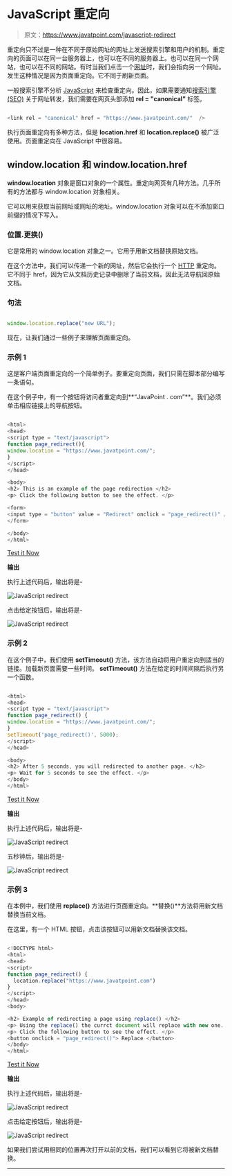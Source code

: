 # JavaScript 重定向

> 原文：<https://www.javatpoint.com/javascript-redirect>

重定向只不过是一种在不同于原始网址的网址上发送搜索引擎和用户的机制。重定向的页面可以在同一台服务器上，也可以在不同的服务器上。也可以在同一个网站，也可以在不同的网站。有时当我们点击一个[网址](https://www.javatpoint.com/url-full-form)时，我们会指向另一个网址。发生这种情况是因为页面重定向。它不同于刷新页面。

一般搜索引擎不分析 [JavaScript](https://www.javatpoint.com/javascript-tutorial) 来检查重定向。因此，如果需要通知[搜索引擎(SEO)](https://www.javatpoint.com/seo-tutorial) 关于网址转发，我们需要在网页头部添加 **rel = "canonical"** 标签。

```js

<link rel = "canonical" href = "https://www.javatpoint.com/"  />  

```

执行页面重定向有多种方法，但是 **location.href** 和 **location.replace()** 被广泛使用。页面重定向在 JavaScript 中很容易。

## window.location 和 window.location.href

**window.location** 对象是窗口对象的一个属性。重定向网页有几种方法。几乎所有的方法都与 window.location 对象相关。

它可以用来获取当前网址或网址的地址。window.location 对象可以在不添加窗口前缀的情况下写入。

### 位置.更换()

它是常用的 window.location 对象之一。它用于用新文档替换原始文档。

在这个方法中，我们可以传递一个新的网址，然后它会执行一个 [HTTP](https://www.javatpoint.com/http-full-form) 重定向。它不同于 href，因为它从文档历史记录中删除了当前文档，因此无法导航回原始文档。

### 句法

```js

window.location.replace("new URL"); 

```

现在，让我们通过一些例子来理解页面重定向。

### 示例 1

这是客户端页面重定向的一个简单例子。要重定向页面，我们只需在脚本部分编写一条语句。

在这个例子中，有一个按钮将访问者重定向到**“JavaPoint . com”**。我们必须单击相应链接上的导航按钮。

```js

<html>
<head>
<script type = "text/javascript">
function page_redirect(){
window.location = "https://www.javatpoint.com/";
}
</script>
</head>

<body>
<h2> This is an example of the page redirection </h2>
<p> Click the following button to see the effect. </p>

<form>
<input type = "button" value = "Redirect" onclick = "page_redirect()" />
</form>

</body>
</html>

```

[Test it Now](https://www.javatpoint.com/oprweb/test.jsp?filename=javascript-redirect1)

**输出**

执行上述代码后，输出将是-

![JavaScript redirect](img/e3d6dacde20dab176afa999ec602ce80.png)

点击给定按钮后，输出将是-

![JavaScript redirect](img/9cf7c7317325abdc59659620e5b9e242.png)

### 示例 2

在这个例子中，我们使用 **setTimeout()** 方法，该方法自动将用户重定向到适当的链接。加载新页面需要一些时间。 **setTimeout()** 方法在给定的时间间隔后执行另一个函数。

```js

<html>
<head>
<script type = "text/javascript">
function page_redirect() {
window.location = "https://www.javatpoint.com/";
}
setTimeout('page_redirect()', 5000);
</script>
</head>

<body>
<h2> After 5 seconds, you will redirected to another page. </h2>
<p> Wait for 5 seconds to see the effect. </p>
</body>
</html>

```

[Test it Now](https://www.javatpoint.com/oprweb/test.jsp?filename=javascript-redirect2)

**输出**

执行上述代码后，输出将是-

![JavaScript redirect](img/ac4f7adf1308d099954d6f31b725e3a0.png)

五秒钟后，输出将是-

![JavaScript redirect](img/6e4a27d96284aa30af957ffc76d5fbc7.png)

### 示例 3

在本例中，我们使用 **replace()** 方法进行页面重定向。**替换()**方法将用新文档替换当前文档。

在这里，有一个 HTML 按钮，点击该按钮可以用新文档替换该文档。

```js

<!DOCTYPE html>
<html>
<head>
<script>
function page_redirect() {
  location.replace("https://www.javatpoint.com")
}
</script>
</head>
<body>

<h2> Example of redirecting a page using replace() </h2>
<p> Using the replace() the currct document will replace with new one. </p>
<p> Click the following button to see the effect. </p>
<button onclick = "page_redirect()"> Replace </button>
</body>
</html>

```

[Test it Now](https://www.javatpoint.com/oprweb/test.jsp?filename=javascript-redirect3)

**输出**

执行上述代码后，输出将是-

![JavaScript redirect](img/07d4b02c9618f5ebec3d81426fda6ad5.png)

点击给定按钮后，输出将是-

![JavaScript redirect](img/951f69d3f3cfcdebb43715cdacca8f20.png)

如果我们尝试用相同的位置再次打开以前的文档，我们可以看到它将被新文档替换。

* * *